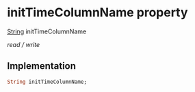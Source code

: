 


# initTimeColumnName property






[String](https://api.flutter.dev/flutter/dart-core/String-class.html) initTimeColumnName
  
_read / write_






## Implementation

```dart
String initTimeColumnName;


```







